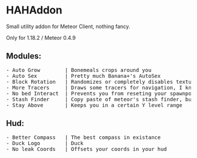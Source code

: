 # HAHAddon

Small utility addon for Meteor Client, nothing fancy. 

Only for 1.18.2 / Meteor 0.4.9

## Modules:
<pre>
- Auto Grow        | Bonemeals crops around you 
- Auto Sex         | Pretty much Banana+'s AutoSex
- Block Rotation   | Randomizes or completely disables texture rotations
- More Tracers     | Draws some tracers for navigation, I know it's bad
- No bed Interact  | Prevents you from reseting your spawnpoint, or blowing up
- Stash Finder     | Copy paste of meteor's stash finder, but with regular blocks
- Stay Above       | Keeps you in a certain Y level range
</pre>

## Hud:
<pre>
- Better Compass   | The best compass in existance
- Duck Logo        | Duck
- No leak Coords   | Offsets your coords in your hud
</pre>
